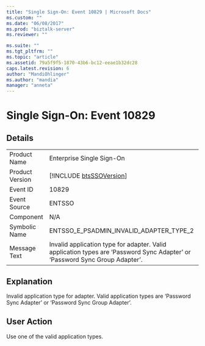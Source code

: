 ```yaml
---
title: "Single Sign-On: Event 10829 | Microsoft Docs"
ms.custom: ""
ms.date: "06/08/2017"
ms.prod: "biztalk-server"
ms.reviewer: ""

ms.suite: ""
ms.tgt_pltfrm: ""
ms.topic: "article"
ms.assetid: 79a5f9f5-1870-43b6-bc12-eeae1b32dc28
caps.latest.revision: 6
author: "MandiOhlinger"
ms.author: "mandia"
manager: "anneta"
---
```

# Single Sign-On: Event 10829
## Details  
  
|                 |                                                                                                                             |
|-----------------|-----------------------------------------------------------------------------------------------------------------------------|
|  Product Name   |                                                  Enterprise Single Sign-On                                                  |
| Product Version |                                 [!INCLUDE [btsSSOVersion](../includes/btsssoversion-md.md)]                                 |
|    Event ID     |                                                            10829                                                            |
|  Event Source   |                                                           ENTSSO                                                            |
|    Component    |                                                             N/A                                                             |
|  Symbolic Name  |                                           ENTSSO_E_PSADMIN_INVALID_ADAPTER_TYPE_2                                           |
|  Message Text   | Invalid application type for adapter. Valid application types are ‘Password Sync Adapter’ or ‘Password Sync Group Adapter’. |
  
## Explanation  
 Invalid application type for adapter. Valid application types are ‘Password Sync Adapter’ or ‘Password Sync Group Adapter’.  
  
## User Action  
 Use one of the valid application types.